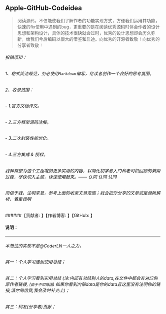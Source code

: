 ## Apple-GitHub-Codeidea
 

>阅读源码，不仅能使我们了解作者的功能实现方式，方便我们运用其功能，快速的fix使用中遇到的bug，更重要的是在阅读优秀源码时体会作者的设计思想和架构设计，具体的技术很快就会过时，优秀的设计思想却会历久弥新，给我们今后编码以很大的借鉴和启迪。向优秀的开源者致敬！向优秀的分享者致敬！
 
 






###### 投稿须知： 

###### 1、格式简洁规范，务必使用`Markdown`编写，给读者创作一个良好的思考氛围。


###### 2、收录范围： 
  
######  -   1.官方文档译文。

######  -   2.三方框架源码注解。

######  -   3.二次封装性能优化。

######  -   4.三方集成 & 授权。

 





###### 我非常想为这个工程增加更多实用的内容，以简化初学者入门和老司机回顾的繁索过程，尽快切入主题，快速使用起来。—— 认同 认同 认同

###### 简信于我，注明来意，参考上面的收录文章范围；我会把你分享的文章或是源码解析，着重标明
######【贡献者: 】【作者博客: 】【GitHub: 】




#### 说明：
***

###### 本想法的实现不是@CoderLN一人之力，  

###### 其一：个人学习遇到使用总结；  

###### 其二：个人学习看到实用总结 (注:内部有总结别人的data,在文件中都会有对应的原作者链接, (`由于不知原因`) 如果你看到内部data是你的data且这里没有注明你的链接,请你简信我,我会及时补充上)；  

###### 其三：码友(分享者)贡献；

 

 










